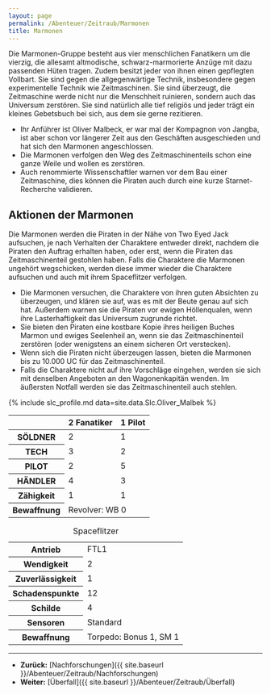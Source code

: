 ```yaml
---
layout: page
permalink: /Abenteuer/Zeitraub/Marmonen
title: Marmonen
---
```




Die Marmonen-Gruppe besteht aus vier menschlichen Fanatikern um die vierzig, die allesamt altmodische, schwarz-marmorierte Anzüge mit dazu passenden Hüten tragen. Zudem besitzt jeder von ihnen einen gepflegten Vollbart. Sie sind gegen die allgegenwärtige Technik, insbesondere gegen experimentelle Technik wie Zeitmaschinen. Sie sind überzeugt, die Zeitmaschine werde nicht nur die Menschheit ruinieren, sondern auch das Universum zerstören. Sie sind natürlich alle tief religiös und jeder trägt ein kleines Gebetsbuch bei sich, aus dem sie gerne rezitieren.

- Ihr Anführer ist Oliver Malbeck, er war mal der Kompagnon von Jangba, ist aber schon vor längerer Zeit aus den Geschäften ausgeschieden und hat sich den Marmonen angeschlossen.
- Die Marmonen verfolgen den Weg des Zeitmaschinenteils schon eine ganze Weile und wollen es zerstören.
- Auch renommierte Wissenschaftler warnen vor dem Bau einer Zeitmaschine, dies können die Piraten auch durch eine kurze Starnet-Recherche validieren.

## Aktionen der Marmonen

Die Marmonen werden die Piraten in der Nähe von Two Eyed Jack aufsuchen, je nach Verhalten der Charaktere entweder direkt, nachdem die Piraten den Auftrag erhalten haben, oder erst, wenn die Piraten das Zeitmaschinenteil gestohlen haben. Falls die Charaktere die Marmonen ungehört wegschicken, werden diese immer wieder die Charaktere aufsuchen und auch mit ihrem Spaceflitzer verfolgen.

- Die Marmonen versuchen, die Charaktere von ihren guten Absichten zu überzeugen, und klären sie auf, was es mit der Beute genau auf sich hat. Außerdem warnen sie die Piraten vor ewigen Höllenqualen, wenn ihre Lasterhaftigkeit das Universum zugrunde richtet.
- Sie bieten den Piraten eine kostbare Kopie ihres heiligen Buches Marmon und ewiges Seelenheil an, wenn sie das Zeitmaschinenteil zerstören (oder wenigstens an einem sicheren Ort verstecken).
- Wenn sich die Piraten nicht überzeugen lassen, bieten die Marmonen bis zu 10.000 UC für das Zeitmaschinenteil.
- Falls die Charaktere nicht auf ihre Vorschläge eingehen, werden sie sich mit denselben Angeboten an den Wagonenkapitän wenden. Im äußersten Notfall werden sie das Zeitmaschinenteil auch stehlen.

{% include slc_profile.md data=site.data.Slc.Oliver_Malbek %}

<table>
<thead>
<tr><th> </th><th>2 Fanatiker</th><th>1 Pilot</th></tr>
</thead>
<tbody>
<tr><th>SÖLDNER</th><td>2</td><td>1</td></tr>
<tr><th>TECH</th><td>3</td><td>2</td></tr>
<tr><th>PILOT</th><td>2</td><td>5</td></tr>
<tr><th>HÄNDLER</th><td>4</td><td>3</td></tr>
<tr><th>Zähigkeit</th><td>1</td><td>1</td></tr>
<tr><th>Bewaffnung</th><td colspan="2">Revolver: WB 0</td></tr>
</tbody>
</table>

<table>
<caption>Spaceflitzer</caption>
<tbody>
<tr><th>Antrieb</th><td>FTL1</td></tr>
<tr><th>Wendigkeit</th><td>2</td></tr>
<tr><th>Zuverlässigkeit</th><td>1</td></tr>
<tr><th>Schadenspunkte</th><td>12</td></tr>
<tr><th>Schilde</th><td>4</td></tr>
<tr><th>Sensoren</th><td>Standard</td></tr>
<tr><th>Bewaffnung</th><td>Torpedo: Bonus 1, SM 1</td></tr>
</tbody>
</table>

***

- **Zurück:** [Nachforschungen]({{ site.baseurl }}/Abenteuer/Zeitraub/Nachforschungen)
- **Weiter:** [Überfall]({{ site.baseurl }}/Abenteuer/Zeitraub/Überfall)

